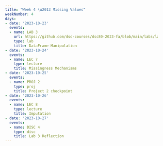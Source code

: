 ```yaml
---
title: "Week 4 \u2013 Missing Values"
weekNumber: 4
days:
- date: '2023-10-23'
  events:
  - name: LAB 3
    url: https://github.com/dsc-courses/dsc80-2023-fa/blob/main/labs/lab03/lab.ipynb 
    type: lab
    title: DataFrame Manipulation
- date: '2023-10-24'
  events:
  - name: LEC 7
    type: lecture
    title: Missingness Mechanisms
- date: '2023-10-25'
  events:
  - name: PROJ 2
    type: proj
    title: Project 2 checkpoint
- date: '2023-10-26'
  events:
  - name: LEC 8
    type: lecture
    title: Imputation
- date: '2023-10-27'
  events:
  - name: DISC 4
    type: disc
    title: Lab 3 Reflection
---
```


